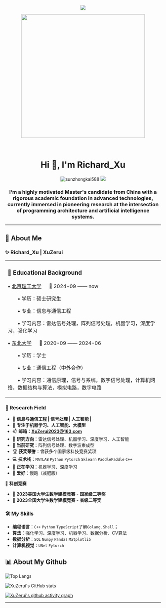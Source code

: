 <div align="center">

  <!-- dynamic typing effect 动态打字效果 -->
  <div>
    <a href="https://blog.sunguoqi.com/">
      <img src="https://readme-typing-svg.demolab.com?font=Fira+Code&pause=1000&width=435&lines=console.log(%22Hello%2C%20World%22);Richard 祝您今天愉快!&center=true&size=27" />
    </a>
  </div>

  <!-- knock code pictures 敲代码的图片 -->
  <!-- 敲代码图片 -->
  <a href="https://sm.ms/image/n2wPkGMSgY7eKE3" target="_blank"><img src="https://s2.loli.net/2024/05/16/n2wPkGMSgY7eKE3.png" width="400" ></a>

  <!-- for beauty 留个空行好看点 -->
  <div>&nbsp;</div>
</div>

<h1 align="center"> Hi 👋, I'm Richard_Xu </h1>

<p align="center">
<a><img src="https://komarev.com/ghpvc/?username=ZJhorseloudly&label=Profile%20views&color=0e75b6&style=flat" alt="sunzhongkai588" /> </a>
<a href="https://github.com/XuZerui2023"><img src="https://img.shields.io/badge/GitHub-XuZerui2023-blue?logo=github" /></a>
<h3 align="center">I‘m a highly motivated Master's candidate from China with a rigorous academic foundation in advanced technologies, currently immersed in pioneering research at the intersection of programming architecture and artificial intelligence systems.</h3>


---

## 🙋 **About Me**
### **✨ Richard_Xu | XuZerui**
<table>
  
<tr><td>

### 🏫 Educational Background

• [北京理工大学](https://www.bit.edu.cn/) &emsp; 📌 2024-09 —— now

  <p>&emsp;&emsp;• 学历：硕士研究生</p>
  
  <p>&emsp;&emsp;• 专业：信息与通信工程</p>
  
  <p>&emsp;&emsp;• 学习内容：雷达信号处理，阵列信号处理，机器学习，深度学习，强化学习</p>


• [东北大学](https://www.neu.edu.cn/) &emsp;  📌 2020-09 —— 2024-06

  <p>&emsp;&emsp;• 学历：学士</p>
   
  <p>&emsp;&emsp;• 专业：通信工程（中外合作）</p>
  
  <p>&emsp;&emsp;• 学习内容：通信原理，信号与系统，数字信号处理，计算机网络，数据结构与算法，模拟电路，数字电路</p>

</td></tr>

</table>

### 🏫 Research Field
- 🚀 **信息与通信工程 | 信号处理 | 人工智能 |**  
- 🎯 **专注于机器学习、人工智能、大模型**  
- 📫 **邮箱：XuZerui2023@163.com**
- 🤖 **研究方向**：雷达信号处理、机器学习、深度学习、人工智能
- 🔬 **当前研究**：阵列信号处理、数字波束成型
- 🏆 **获奖荣誉**：曾获多个国家级科技竞赛奖项
- 💻 **技术栈**：`MATLAB` `Python` `Pytorch` `Sklearn` `PaddlePaddle` `C++`
- 🌱 **正在学习**：机器学习、深度学习
- 📘 **爱好**：慢跑（减肥版）

<!--
## 💻 **Projects & Research**
### **🔹 基于百度飞桨的智慧医疗数据解析平台： 2023.3-2023.9**
- 📌 **中国软件杯-百度智慧赛道**
- 🏆 **模型|前端开发|国家级三等奖|大创国家级立项**
- 📡 **目标**：基于百度飞桨，构建关于医疗图像的在线图像器官分割与解析平台
- 🚀 **技术**：`PaddlePaddle` `医学图像分析` `在线解析平台`

### **🔹 经历 目标计数-AI细胞课题： 2023.9 -2022.9**
- 📌 **XXX校企合作项目**
- 🏢 **上海XXX生物科技公司**
- 🎮 **目标**：AI 细胞显微视觉分析的系统以达到细胞培养数字化、智能化创新，实现细 胞培养环节的智能化、无人化作业的目的
- 🔧 **技术**：`Pytorch` `Unet` `MaskRCNN` 

### **🔹 基于AIGC驱动的小样本分类： 2023.9 -2023.12**
- 📌 **全球校园人工智能算法精英大赛**
- 🏆 **模型开发|国家二等奖**
- 🎮 **目标**：在`5-way 5-shot`和`5-way 1-shot`的小样本任务场景分别建立一个高效的漫画人脸识别模型
- 🔧 **技术**：`Pytorch` `libfewshot` `小样本学习`

### **🔹 数据建模竞赛**
- 🏆 **高教社数学建模竞赛：算法开发|二等奖|省一**
- 🏆 **第十二届APMCM亚太数学建模竞赛：二等奖**
- 🚀 **亚太任务：2022**：提出了一种基于决策树的回归模型，时间序列预测，灰色预测的安全模型
- 🚀 **国赛：2022**：相关性分析、主成分分析（PCA），Kmeans 聚类分析，灰色关联分析的综合评价模型
- 🚀 **国赛：2023**：使用几何算法检验与转换、建立了光学效率系统模型，蒙特卡洛光线追踪法，遗传算法优化的光学效率分析模型
---

## 🏆 **Competitions & Awards**
🏅 **国家级竞赛**
- 🏆 **中国软件杯**
  - **百度智慧赛道北部赛** - **一等奖** 🥇（负责人）
  - **百度智慧赛道决赛** - **全国三等奖** 🥉（负责人）

- 🏆 **全球校园人工智能算法精英大赛**
  - **基于AIGC驱动的小样本分类** - **全国二等奖** 🥈（负责人）
-->

🏅 **科创竞赛**
- 🥇 **2023美国大学生数学建模竞赛** - **国家级二等奖**
- 🥈 **2023全国大学生数学建模竞赛** - **省级二等奖**


### 🛠 **My Skills**
- **编程语言**：`C++` `Python` `TypeScript`了解`Golang`, `Shell`；
- **算法**：强化学习、深度学习、机器学习、数据分析、CV算法
- **数据分析**：`SQL` `Numpy` `Pandas` `Matplotlib`
- **计算机视觉**：`UNet` `Pytorch`
<!-- 
- **软件开发**：`Docker` `Flask`，`vue3`；熟悉`Diango`，`Fastapi`等常用框架
-->

## 📊 **About My Github**

![Top Langs](https://github-readme-stats-sigma-five.vercel.app/api/top-langs/?username=XuZerui2023&layout=compact&theme=radical)

![XuZerui's GitHub stats](https://github-readme-stats-sigma-five.vercel.app/api?username=XuZerui2023&show_icons=true&theme=radical)

[![XuZerui's github activity graph](https://github-readme-activity-graph.vercel.app/graph?username=XuZerui2023&theme=vue)](https://github.com/ashutosh00710/github-readme-activity-graph)

---

<!-- 
## 🌍 **Connect with Me**
[![GitHub](https://img.shields.io/badge/GitHub-%2312100E.svg?style=for-the-badge&logo=github&logoColor=white)](https://github.com/jiangtao-zha)
[![Email](https://img.shields.io/badge/Email-D14836?style=for-the-badge&logo=gmail&logoColor=white)](mailto:jiangtaozha@163.com)
 -->
